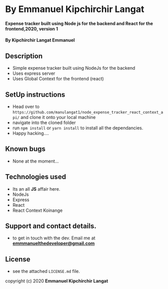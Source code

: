 # By Emmanuel Kipchirchir Langat

#### Expense tracker built using Node js for the backend and React for the frontend,**2020, version 1**

#### By **Kipchirchir Langat Emmanuel**

## Description
* Simple expense tracker built using NodeJs for the backend
* Uses express server
* Uses Global Context for the frontend (react)

## SetUp instructions
* Head over to `https://github.com/manulangat1/node_expense_tracker_react_context_api/` and clone it onto your local machine 
* navigate into the cloned folder
* run `npm install` or `yarn install` to install all the dependancies.
* Happy hacking....

## Known bugs
* None at the moment...

## Technologies used
* Its an all **JS** affair here.
* NodeJs 
* Express 
* React 
* React Context Koinange

## Support and contact details.
* to get in touch with the dev. Email me at **emmmanuelthedeveloper@gmail.com**

## License
* see the attached `LICENSE.md` file.


copyright (c) 2020 **Emmanuel Kipchirchir Langat**